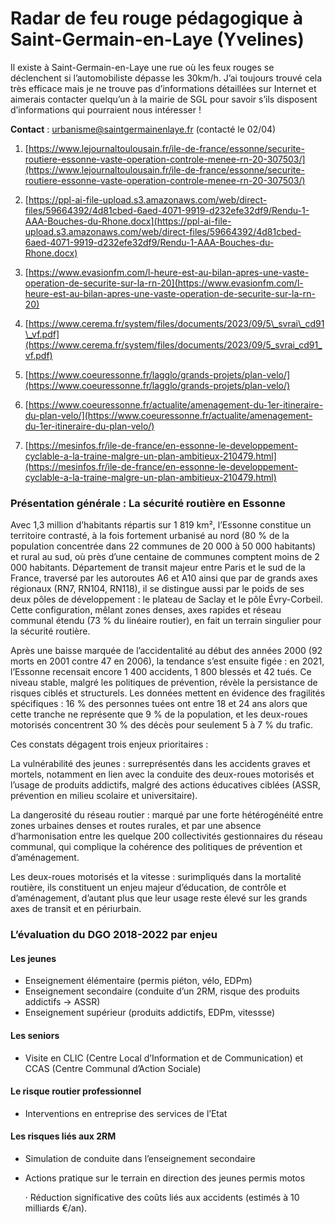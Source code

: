 # **Radar de feu rouge pédagogique à Saint-Germain-en-Laye (Yvelines)**

Il existe à Saint-Germain-en-Laye une rue où les feux rouges se déclenchent si l’automobiliste dépasse les 30km/h. J’ai toujours trouvé cela très efficace mais je ne trouve pas d’informations détaillées sur Internet et aimerais contacter quelqu’un à la mairie de SGL pour savoir s’ils disposent d’informations qui pourraient nous intéresser \!

**Contact** : [urbanisme@saintgermainenlaye.fr](mailto:urbanisme@saintgermainenlaye.fr) (contacté le 02/04)

1. [https://www.lejournaltoulousain.fr/ile-de-france/essonne/securite-routiere-essonne-vaste-operation-controle-menee-rn-20-307503/](https://www.lejournaltoulousain.fr/ile-de-france/essonne/securite-routiere-essonne-vaste-operation-controle-menee-rn-20-307503/)  

2. [https://ppl-ai-file-upload.s3.amazonaws.com/web/direct-files/59664392/4d81cbed-6aed-4071-9919-d232efe32df9/Rendu-1-AAA-Bouches-du-Rhone.docx](https://ppl-ai-file-upload.s3.amazonaws.com/web/direct-files/59664392/4d81cbed-6aed-4071-9919-d232efe32df9/Rendu-1-AAA-Bouches-du-Rhone.docx) 

3. [https://www.evasionfm.com/l-heure-est-au-bilan-apres-une-vaste-operation-de-securite-sur-la-rn-20](https://www.evasionfm.com/l-heure-est-au-bilan-apres-une-vaste-operation-de-securite-sur-la-rn-20) 

4. [https://www.cerema.fr/system/files/documents/2023/09/5\_svrai\_cd91\_vf.pdf](https://www.cerema.fr/system/files/documents/2023/09/5_svrai_cd91_vf.pdf)  

5. [https://www.coeuressonne.fr/lagglo/grands-projets/plan-velo/](https://www.coeuressonne.fr/lagglo/grands-projets/plan-velo/)  

6. [https://www.coeuressonne.fr/actualite/amenagement-du-1er-itineraire-du-plan-velo/](https://www.coeuressonne.fr/actualite/amenagement-du-1er-itineraire-du-plan-velo/) 

7. [https://mesinfos.fr/ile-de-france/en-essonne-le-developpement-cyclable-a-la-traine-malgre-un-plan-ambitieux-210479.html](https://mesinfos.fr/ile-de-france/en-essonne-le-developpement-cyclable-a-la-traine-malgre-un-plan-ambitieux-210479.html) 








### **Présentation générale : La sécurité routière en Essonne**

Avec 1,3 million d’habitants répartis sur 1 819 km², l’Essonne constitue un territoire contrasté, à la fois fortement urbanisé au nord (80 % de la population concentrée dans 22 communes de 20 000 à 50 000 habitants) et rural au sud, où près d’une centaine de communes comptent moins de 2 000 habitants. Département de transit majeur entre Paris et le sud de la France, traversé par les autoroutes A6 et A10 ainsi que par de grands axes régionaux (RN7, RN104, RN118), il se distingue aussi par le poids de ses deux pôles de développement : le plateau de Saclay et le pôle Évry-Corbeil. Cette configuration, mêlant zones denses, axes rapides et réseau communal étendu (73 % du linéaire routier), en fait un terrain singulier pour la sécurité routière.

Après une baisse marquée de l’accidentalité au début des années 2000 (92 morts en 2001 contre 47 en 2006), la tendance s’est ensuite figée : en 2021, l’Essonne recensait encore 1 400 accidents, 1 800 blessés et 42 tués. Ce niveau stable, malgré les politiques de prévention, révèle la persistance de risques ciblés et structurels. Les données mettent en évidence des fragilités spécifiques : 16 % des personnes tuées ont entre 18 et 24 ans alors que cette tranche ne représente que 9 % de la population, et les deux-roues motorisés concentrent 30 % des décès pour seulement 5 à 7 % du trafic.

Ces constats dégagent trois enjeux prioritaires :

La vulnérabilité des jeunes : surreprésentés dans les accidents graves et mortels, notamment en lien avec la conduite des deux-roues motorisés et l’usage de produits addictifs, malgré des actions éducatives ciblées (ASSR, prévention en milieu scolaire et universitaire).

La dangerosité du réseau routier : marqué par une forte hétérogénéité entre zones urbaines denses et routes rurales, et par une absence d’harmonisation entre les quelque 200 collectivités gestionnaires du réseau communal, qui complique la cohérence des politiques de prévention et d’aménagement.

Les deux-roues motorisés et la vitesse : surimpliqués dans la mortalité routière, ils constituent un enjeu majeur d’éducation, de contrôle et d’aménagement, d’autant plus que leur usage reste élevé sur les grands axes de transit et en périurbain.

### **L’évaluation du DGO 2018-2022 par enjeu**

#### **Les jeunes**

* Enseignement élémentaire (permis piéton, vélo, EDPm)  
* Enseignement secondaire (conduite d’un 2RM, risque des produits addictifs \-\> ASSR)  
* Enseignement supérieur (produits addictifs, EDPm, vitessse)


#### **Les seniors** 

* Visite en CLIC (Centre Local d’Information et de Communication) et CCAS (Centre Communal d’Action Sociale)

#### **Le risque routier professionnel** 

* Interventions en entreprise des services de l’Etat 

#### **Les risques liés aux 2RM**

* Simulation de conduite dans l’enseignement secondaire  
* Actions pratique sur le terrain en direction des jeunes permis motos

  ·       Réduction significative des coûts liés aux accidents (estimés à 10 milliards €/an).